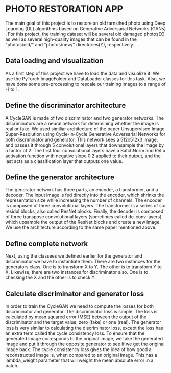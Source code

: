 # PHOTO RESTORATION APP

The main goal of this project is to restore an old tarnsihed photo using Deep Learning (DL) algorithms based on Generative Adversarial Networks (GANs) . For this project, the training dataset will be several old damaged photos(X) as well as several high-quality images that can be found in the "photos/old/" and "photos/new/" directories(Y), respectively.

## Data loading and visualization
As a first step of this project we have to load the data and visualize it. We use the PyTorch ImageFolder and DataLoader classes for this task. Also, we have done some pre-processing to rescale our training images to a range of -1 to 1. 

## Define the discriminator architecture
A CycleGAN is made of two discriminator and two generator networks. The discriminators are a neural network for determining whether the image is real or fake. We used similiar architecture of the paper Unsupervised Image Super-Resolution using Cycle-in-Cycle Generative Adversarial Networks for both discriminator and generator. This network sees a 512x512x3 image, and passes it through 5 convolutional layers that downsample the image by a factor of 2. The first four convolutional layers have a BatchNorm and ReLu activation function with negative slope 0.2 applied to their output, and the last acts as a classification layer that outputs one value.

## Define the generator architecture
The generator network has three parts, an encoder, a transformer, and a decoder. The input image is fed directly into the encoder, which shrinks the representation size while increasing the number of channels. The encoder is composed of three convolutional layers. The transformer is a series of six residul blocks, also called ResNet blocks. Finally, the decoder is composed of three transpose convolutional layers (sometimes called de-conv layers) which upsample the output of the ResNet blocks and create a new image. We use the architecture according to the same paper mentioned above.

## Define complete network
Next, using the classees we defined earlier for the generator and discriminator we have to instantiate them. There are two  instances for the generators class. One is to transform X to Y. The other is to transform Y to X. Likewise, there are two instances for discriminator also. One is to checking the X and the other is to check Y.

## Calculate discriminator and generator loss
In order to train the CycleGAN we need to compute the losses for both discriminator and generator. The discriminator loss is simple. The loss is calculated by mean squared error (MSE) between the output of the discriminator and the target value, zero (fake) or one (real). The generator loss is very similar to calculating the discriminator loss, except the loss has an extra term called the cycle consistency loss. To ensure that the generated image corresponds to the original image, we take the generated image and put it through the opposite generator to see if we get the original image back. The cycle consistency loss gives the idea of how good a reconstructed image is, when compared to an original image. This has a lambda_weight parameter that will weight the mean absolute error in a batch.


